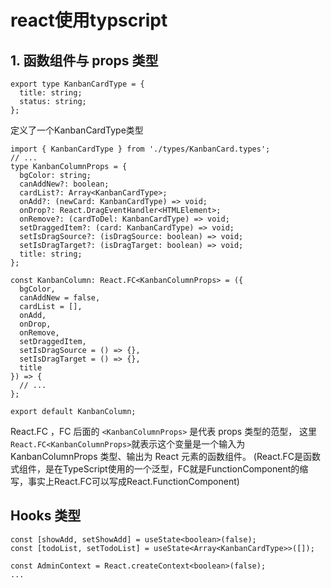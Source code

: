 # react使用typscript

## 1. 函数组件与 props 类型
```
export type KanbanCardType = {
  title: string;
  status: string;
};
```
定义了一个KanbanCardType类型

```
import { KanbanCardType } from './types/KanbanCard.types';
// ...
type KanbanColumnProps = {
  bgColor: string;
  canAddNew?: boolean;
  cardList?: Array<KanbanCardType>;
  onAdd?: (newCard: KanbanCardType) => void;
  onDrop?: React.DragEventHandler<HTMLElement>;
  onRemove?: (cardToDel: KanbanCardType) => void;
  setDraggedItem?: (card: KanbanCardType) => void;
  setIsDragSource?: (isDragSource: boolean) => void;
  setIsDragTarget?: (isDragTarget: boolean) => void;
  title: string;
};

const KanbanColumn: React.FC<KanbanColumnProps> = ({
  bgColor,
  canAddNew = false,
  cardList = [],
  onAdd,
  onDrop,
  onRemove,
  setDraggedItem,
  setIsDragSource = () => {},
  setIsDragTarget = () => {},
  title
}) => {
  // ...
};

export default KanbanColumn;
```
React.FC ，FC 后面的 `<KanbanColumnProps>` 是代表 props 类型的范型，
这里`React.FC<KanbanColumnProps>`就表示这个变量是一个输入为 KanbanColumnProps 类型、输出为 React 元素的函数组件。
(React.FC是函数式组件，是在TypeScript使用的一个泛型，FC就是FunctionComponent的缩写，事实上React.FC可以写成React.FunctionComponent)

## Hooks 类型
```
const [showAdd, setShowAdd] = useState<boolean>(false);
const [todoList, setTodoList] = useState<Array<KanbanCardType>>([]);

const AdminContext = React.createContext<boolean>(false);
...
```